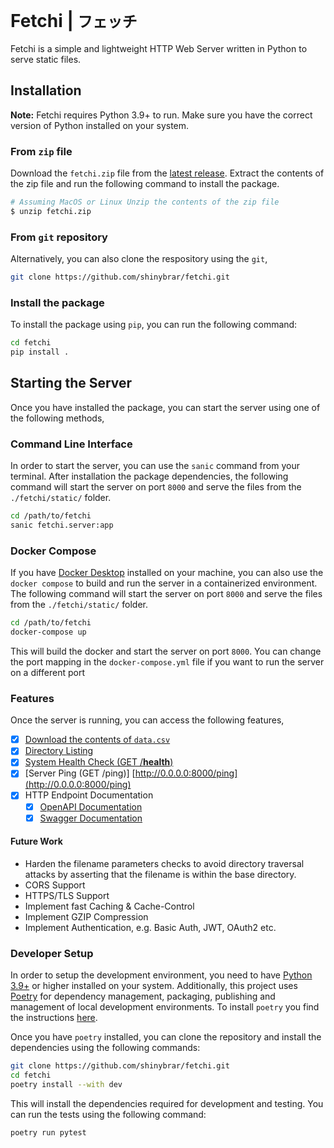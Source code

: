 # Fetchi | `フェッチ`

Fetchi is a simple and lightweight HTTP Web Server written in Python to serve static files.

## Installation

**Note:** Fetchi requires Python 3.9+ to run. Make sure you have the correct version of Python installed on your system.

### From `zip` file

Download the `fetchi.zip` file from the [latest release](https://github.com/shinybrar/fetchi/releases). Extract the contents of the zip file and run the following command to install the package.

```bash
# Assuming MacOS or Linux Unzip the contents of the zip file
$ unzip fetchi.zip
```

### From `git` repository

Alternatively, you can also clone the respository using the `git`,

```bash
git clone https://github.com/shinybrar/fetchi.git
```

### Install the package

To install the package using `pip`, you can run the following command:

```bash
cd fetchi
pip install .
```

## Starting the Server

Once you have installed the package, you can start the server using one of the following methods,

### Command Line Interface

In order to start the server, you can use the `sanic` command from your terminal. After installation the package dependencies, the following command will start the server on port `8000` and serve the files from the `./fetchi/static/` folder.

```bash
cd /path/to/fetchi
sanic fetchi.server:app
```

### Docker Compose

If you have [Docker Desktop](https://www.docker.com/products/docker-desktop/) installed on your machine, you can also use the `docker compose` to build and run the server in a containerized environment. The following command will start the server on port `8000` and serve the files from the `./fetchi/static/` folder.

```bash
cd /path/to/fetchi
docker-compose up
```

This will build the docker and start the server on port `8000`. You can change the port mapping in the `docker-compose.yml` file if you want to run the server on a different port

### Features

Once the server is running, you can access the following features,

- [x] [Download the contents of `data.csv`](http://0.0.0.0:8000/v1/fetch/data.csv)
- [x] [Directory Listing](http://0.0.0.0:8000/static/)
- [x] [System Health Check (GET /__health__)](http://0.0.0.0:8000/__health__)
- [x] [Server Ping (GET /ping)]  [http://0.0.0.0:8000/ping](http://0.0.0.0:8000/ping)
- [x] HTTP Endpoint Documentation
  - [x] [OpenAPI Documentation](http://0.0.0.0:8000/docs)
  - [x] [Swagger Documentation](http://0.0.0.0:8000/docs/swagger)

#### Future Work

- Harden the filename parameters checks to avoid directory traversal attacks by asserting that the filename is within the base directory.
- CORS Support
- HTTPS/TLS Support
- Implement fast Caching & Cache-Control
- Implement GZIP Compression
- Implement Authentication, e.g. Basic Auth, JWT, OAuth2 etc.

### Developer Setup

In order to setup the development environment, you need to have [Python 3.9+](https://www.python.org/downloads/release/python-3110/) or higher installed on your system. Additionally, this project uses [Poetry](https://python-poetry.org/) for dependency management, packaging, publishing and management of local development environments. To install `poetry` you find the instructions [here](https://python-poetry.org/docs/#installation).

Once you have `poetry` installed, you can clone the repository and install the dependencies using the following commands:

```bash
git clone https://github.com/shinybrar/fetchi.git
cd fetchi
poetry install --with dev
```

This will install the dependencies required for development and testing. You can run the tests using the following command:

```bash
poetry run pytest
```
